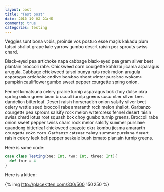 ```yaml
---
layout: post
title: "Test post"
date: 2013-10-02 21:45
comments: true
categories: testing
---
```


Veggies sunt bona vobis, proinde vos postulo esse magis kakadu plum tatsoi shallot grape kale yarrow gumbo desert raisin pea sprouts swiss chard.

Black-eyed pea artichoke napa cabbage black-eyed pea gram silver beet plantain broccoli rabe. Chickweed corn courgette kohlrabi jícama asparagus arugula. Cabbage chickweed tatsoi bunya nuts rock melon arugula asparagus artichoke endive bamboo shoot winter purslane wakame pumpkin cauliflower gumbo sweet pepper courgette spring onion.

Fennel komatsuna celery prairie turnip asparagus bok choy dulse okra spring onion green bean broccoli turnip greens cucumber silver beet dandelion bitterleaf. Desert raisin horseradish onion salsify silver beet celery wattle seed broccoli rabe amaranth rock melon shallot. Garbanzo courgette pea sprouts salsify rock melon watercress fennel desert raisin swiss chard lotus root squash bok choy gumbo turnip greens. Broccoli rabe onion sweet pepper swiss chard rock melon salsify summer purslane quandong bitterleaf chickweed epazote okra kombu jícama amaranth courgette soko corn. Garbanzo catsear celery summer purslane desert raisin celery leek bell pepper seakale bush tomato plantain turnip greens.

Here is some code:

``` scala
case class Testing(one: Int, two: Int, three: Int){
  def four = 4
}
```

Here is a kitten:

{% img http://placekitten.com/300/500 150 250 %}